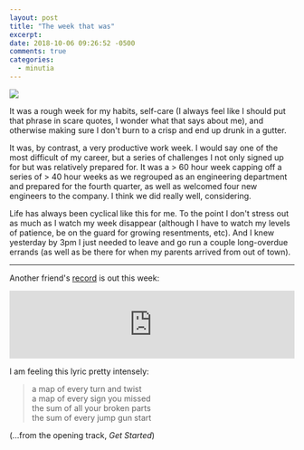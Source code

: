 ```yaml
---
layout: post
title: "The week that was"
excerpt: 
date: 2018-10-06 09:26:52 -0500
comments: true
categories: 
  - minutia
---
```


![]({{site.baseurl}}/assets/2018/10/Screenshot-2018-10-06-09.22.22.png)

It was a rough week for my habits, self-care (I always feel like I should put that phrase in scare quotes, I wonder what that says about me), and otherwise making sure I don't burn to a crisp and end up drunk in a gutter.

It was, by contrast, a very productive work week. I would say one of the most difficult of my career, but a series of challenges I not only signed up for but was relatively prepared for. It was a > 60 hour week capping off a series of > 40 hour weeks as we regrouped as an engineering department and prepared for the fourth quarter, as well as welcomed four new engineers to the company. I think we did really well, considering. 

Life has always been cyclical like this for me. To the point I don't stress out as much as I watch my week disappear (although I have to watch my levels of patience, be on the guard for growing resentments, etc). And I knew yesterday by 3pm I just needed to leave and go run a couple long-overdue errands (as well as be there for when my parents arrived from out of town).

---

Another friend's [record](http://vanessapeters.bandcamp.com/album/foxhole-prayers) is out this week:

<iframe style="border: 0; width: 100%; height: 120px;" src="https://bandcamp.com/EmbeddedPlayer/album=3220762288/size=large/bgcol=ffffff/linkcol=0687f5/tracklist=false/artwork=small/transparent=true/" seamless><a href="http://vanessapeters.bandcamp.com/album/foxhole-prayers">Foxhole Prayers by Vanessa Peters</a></iframe>

I am feeling this lyric pretty intensely:

> a map of every turn and twist  
> a map of every sign you missed  
> the sum of all your broken parts  
> the sum of every jump gun start  

(...from the opening track, _Get Started_)
